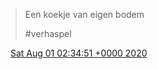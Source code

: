 > Een koekje van eigen bodem  
>   
> \#verhaspel

<img src="../../media/tweet.ico" width="12" /> [Sat Aug 01 02:34:51 +0000 2020](https://twitter.com/DromerDenker/status/1289389099615432704)